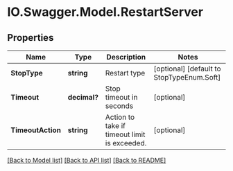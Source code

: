 # IO.Swagger.Model.RestartServer
## Properties

Name | Type | Description | Notes
------------ | ------------- | ------------- | -------------
**StopType** | **string** | Restart type | [optional] [default to StopTypeEnum.Soft]
**Timeout** | **decimal?** | Stop timeout in seconds | [optional] 
**TimeoutAction** | **string** | Action to take if timeout limit is exceeded. | [optional] 

[[Back to Model list]](../README.md#documentation-for-models) [[Back to API list]](../README.md#documentation-for-api-endpoints) [[Back to README]](../README.md)


